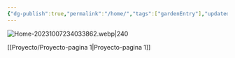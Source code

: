 ```yaml
---
{"dg-publish":true,"permalink":"/home/","tags":["gardenEntry"],"updated":"2023-10-07T17:48:48.123-06:00"}
---
```


  

 ![Home-20231007234033862.webp|240](/img/user/assets/Home-20231007234033862.webp)

[[Proyecto/Proyecto-pagina 1\|Proyecto-pagina 1]]
 